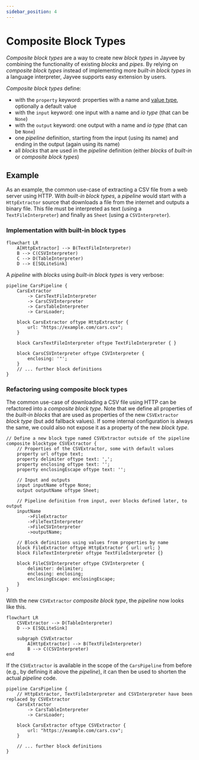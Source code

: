```yaml
---
sidebar_position: 4
---
```


# Composite Block Types

_Composite block types_ are a way to create new _block types_ in Jayvee by combining the functionality of existing _blocks_ and _pipes_. By relying on _composite block types_ instead of implementing more _built-in block types_ in a language interpreter, Jayvee supports easy extension by users.

_Composite block types_ define:

- with the `property` keyword: properties with a name and [value type](<./core-concepts.md#value types>), optionally a default value
- with the `input` keyword: one input with a name and _io type_ (that can be `None`)
- with the `output` keyword: one output with a name and _io type_ (that can be `None`)
- one _pipeline_ definition, starting from the input (using its name) and ending in the output (again using its name)
- all _blocks_ that are used in the _pipeline_ definition (either _blocks_ of _built-in_ or _composite block types_)

## Example

As an example, the common use-case of extracting a CSV file from a web server using HTTP. With _built-in block types_, a _pipeline_ would start with a `HttpExtractor` source that downloads a file from the internet and outputs a binary file. This file must be interpreted as text (using a `TextFileInterpreter`) and finally as `Sheet` (using a `CSVInterpreter`).

### Implementation with built-in block types

```mermaid
flowchart LR
    A[HttpExtractor] --> B(TextFileInterpreter)
    B --> C(CSVInterpreter)
    C --> D(TableInterpreter)
    D --> E[SQLiteSink]
```

A _pipeline_ with _blocks_ using _built-in block types_ is very verbose:

```jayvee
pipeline CarsPipeline {
	CarsExtractor
        -> CarsTextFileInterpreter
	    -> CarsCSVInterpreter
	   	-> CarsTableInterpreter
		-> CarsLoader;

	block CarsExtractor oftype HttpExtractor {
		url: "https://example.com/cars.csv";
	}

	block CarsTextFileInterpreter oftype TextFileInterpreter { }

	block CarsCSVInterpreter oftype CSVInterpreter {
		enclosing: '"';
	}
    // ... further block definitions
}
```

### Refactoring using composite block types

The common use-case of downloading a CSV file using HTTP can be refactored into a _composite block type_. Note that we define all properties of the _built-in blocks_ that are used as properties of the new `CSVExtractor` _block type_ (but add fallback values). If some internal configuration is always the same, we could also not expose it as a property of the new _block type_.

```jayvee
// Define a new block type named CSVExtractor outside of the pipeline
composite blocktype CSVExtractor {
    // Properties of the CSVExtractor, some with default values
    property url oftype text;
    property delimiter oftype text: ',';
    property enclosing oftype text: '';
    property enclosingEscape oftype text: '';

    // Input and outputs
    input inputName oftype None;
    output outputName oftype Sheet;

    // Pipeline definition from input, over blocks defined later, to output
    inputName
        ->FileExtractor
        ->FileTextInterpreter
        ->FileCSVInterpreter
        ->outputName;

    // Block definitions using values from properties by name
    block FileExtractor oftype HttpExtractor { url: url; }
    block FileTextInterpreter oftype TextFileInterpreter {}

	block FileCSVInterpreter oftype CSVInterpreter {
		delimiter: delimiter;
		enclosing: enclosing;
		enclosingEscape: enclosingEscape;
	}
}
```

With the new `CSVExtractor` _composite block type_, the _pipeline_ now looks like this.

```mermaid
flowchart LR
    CSVExtractor --> D(TableInterpreter)
    D --> E[SQLiteSink]

    subgraph CSVExtractor
        A[HttpExtractor] --> B(TextFileInterpreter)
        B --> C(CSVInterpreter)
end
```

If the `CSVExtractor` is available in the scope of the `CarsPipeline` from before (e.g., by defining it above the _pipeline_), it can then be used to shorten the actual _pipeline_ code.

```jayvee
pipeline CarsPipeline {
    // HttpExtractor, TextFileInterpreter and CSVInterpreter have been replaced by CSVExtractor
    CarsExtractor
        -> CarsTableInterpreter
        -> CarsLoader;

    block CarsExtractor oftype CSVExtractor {
        url: "https://example.com/cars.csv";
    }

    // ... further block definitions
}
```
